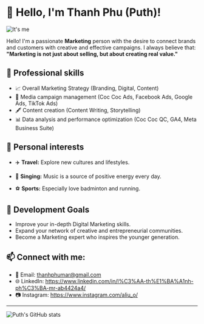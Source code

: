 # 👋 Hello, I'm Thanh Phu (Puth)!
![It's me](assets/IMG_4405.JPG)

Hello! I'm a passionate **Marketing** person with the desire to connect brands and customers with creative and effective campaigns.
I always believe that: **"Marketing is not just about selling, but about creating real value."**

## 🌟 Professional skills
- 📈 Overall Marketing Strategy (Branding, Digital, Content)
- 🎯 Media campaign management (Coc Coc Ads, Facebook Ads, Google Ads, TikTok Ads)
- 🖋️ Content creation (Content Writing, Storytelling)
- 📊 Data analysis and performance optimization (Coc Coc QC, GA4, Meta Business Suite)

## 🎵 Personal interests
- ✈️ **Travel:** Explore new cultures and lifestyles.

- 🎤 **Singing:** Music is a source of positive energy every day.

- ⚽ **Sports:** Especially love badminton and running.

## 🚀 Development Goals
- Improve your in-depth Digital Marketing skills.
- Expand your network of creative and entrepreneurial communities.
- Become a Marketing expert who inspires the younger generation.

## 📫 Connect with me:
- 📧 Email: thanhphumar@gmail.com
- 🌐 LinkedIn: https://www.linkedin.com/in/l%C3%AA-th%E1%BA%A1nh-ph%C3%BA-mr-ab4424a4/
- 📷 Instagram: https://www.instagram.com/aliu_o/

---

![Puth's GitHub stats](https://github-readme-stats.vercel.app/api?username=Puth8&show_icons=true&theme=tokyonight)



<!---
Puth8/Puth8 is a ✨ special ✨ repository because its `README.md` (this file) appears on your GitHub profile.
You can click the Preview link to take a look at your changes.
--->
